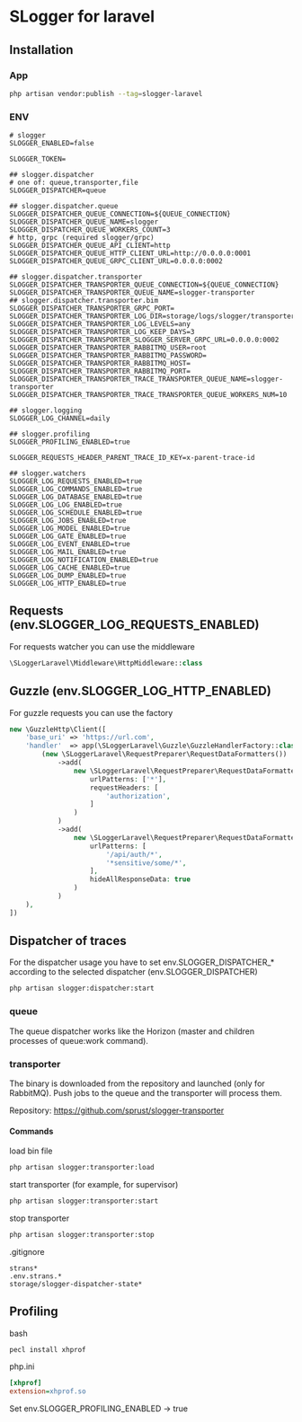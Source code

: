 
# SLogger for laravel 

## Installation

### App

```bash
php artisan vendor:publish --tag=slogger-laravel
```

### ENV

```dotenv
# slogger
SLOGGER_ENABLED=false

SLOGGER_TOKEN=

## slogger.dispatcher
# one of: queue,transporter,file
SLOGGER_DISPATCHER=queue

## slogger.dispatcher.queue
SLOGGER_DISPATCHER_QUEUE_CONNECTION=${QUEUE_CONNECTION}
SLOGGER_DISPATCHER_QUEUE_NAME=slogger
SLOGGER_DISPATCHER_QUEUE_WORKERS_COUNT=3
# http, grpc (required slogger/grpc)
SLOGGER_DISPATCHER_QUEUE_API_CLIENT=http
SLOGGER_DISPATCHER_QUEUE_HTTP_CLIENT_URL=http://0.0.0.0:0001
SLOGGER_DISPATCHER_QUEUE_GRPC_CLIENT_URL=0.0.0.0:0002

## slogger.dispatcher.transporter
SLOGGER_DISPATCHER_TRANSPORTER_QUEUE_CONNECTION=${QUEUE_CONNECTION}
SLOGGER_DISPATCHER_TRANSPORTER_QUEUE_NAME=slogger-transporter
## slogger.dispatcher.transporter.bim
SLOGGER_DISPATCHER_TRANSPORTER_GRPC_PORT=
SLOGGER_DISPATCHER_TRANSPORTER_LOG_DIR=storage/logs/slogger/transporter
SLOGGER_DISPATCHER_TRANSPORTER_LOG_LEVELS=any
SLOGGER_DISPATCHER_TRANSPORTER_LOG_KEEP_DAYS=3
SLOGGER_DISPATCHER_TRANSPORTER_SLOGGER_SERVER_GRPC_URL=0.0.0.0:0002
SLOGGER_DISPATCHER_TRANSPORTER_RABBITMQ_USER=root
SLOGGER_DISPATCHER_TRANSPORTER_RABBITMQ_PASSWORD=
SLOGGER_DISPATCHER_TRANSPORTER_RABBITMQ_HOST=
SLOGGER_DISPATCHER_TRANSPORTER_RABBITMQ_PORT=
SLOGGER_DISPATCHER_TRANSPORTER_TRACE_TRANSPORTER_QUEUE_NAME=slogger-transporter
SLOGGER_DISPATCHER_TRANSPORTER_TRACE_TRANSPORTER_QUEUE_WORKERS_NUM=10

## slogger.logging
SLOGGER_LOG_CHANNEL=daily

## slogger.profiling
SLOGGER_PROFILING_ENABLED=true

SLOGGER_REQUESTS_HEADER_PARENT_TRACE_ID_KEY=x-parent-trace-id

## slogger.watchers
SLOGGER_LOG_REQUESTS_ENABLED=true
SLOGGER_LOG_COMMANDS_ENABLED=true
SLOGGER_LOG_DATABASE_ENABLED=true
SLOGGER_LOG_LOG_ENABLED=true
SLOGGER_LOG_SCHEDULE_ENABLED=true
SLOGGER_LOG_JOBS_ENABLED=true
SLOGGER_LOG_MODEL_ENABLED=true
SLOGGER_LOG_GATE_ENABLED=true
SLOGGER_LOG_EVENT_ENABLED=true
SLOGGER_LOG_MAIL_ENABLED=true
SLOGGER_LOG_NOTIFICATION_ENABLED=true
SLOGGER_LOG_CACHE_ENABLED=true
SLOGGER_LOG_DUMP_ENABLED=true
SLOGGER_LOG_HTTP_ENABLED=true
```

## Requests (env.SLOGGER_LOG_REQUESTS_ENABLED)

For requests watcher you can use the middleware

```php
\SLoggerLaravel\Middleware\HttpMiddleware::class
```

## Guzzle (env.SLOGGER_LOG_HTTP_ENABLED)

For guzzle requests you can use the factory

```php
new \GuzzleHttp\Client([
    'base_uri' => 'https://url.com',
    'handler'  => app(\SLoggerLaravel\Guzzle\GuzzleHandlerFactory::class)->prepareHandler(
        (new \SLoggerLaravel\RequestPreparer\RequestDataFormatters())
            ->add(
                new \SLoggerLaravel\RequestPreparer\RequestDataFormatter(
                    urlPatterns: ['*'],
                    requestHeaders: [
                        'authorization',
                    ]
                )
            )
            ->add(
                new \SLoggerLaravel\RequestPreparer\RequestDataFormatter(
                    urlPatterns: [
                        '/api/auth/*',
                        '*sensitive/some/*',
                    ],
                    hideAllResponseData: true
                )
            )
    ),
])
```

## Dispatcher of traces

For the dispatcher usage you have to set env.SLOGGER_DISPATCHER_* according to the selected dispatcher (env.SLOGGER_DISPATCHER)

```bash
php artisan slogger:dispatcher:start
```

### queue
The queue dispatcher works like the Horizon (master and children processes of queue:work command).

### transporter
The binary is downloaded from the repository and launched (only for RabbitMQ). Push jobs to the queue and the transporter will process them.

Repository: https://github.com/sprust/slogger-transporter

#### Commands

load bin file
```bash
php artisan slogger:transporter:load
```

start transporter (for example, for supervisor)
```bash
php artisan slogger:transporter:start
```

stop transporter
```bash
php artisan slogger:transporter:stop
```

.gitignore
```gitignore
strans*
.env.strans.*
storage/slogger-dispatcher-state*
```

## Profiling

bash
```bash
pecl install xhprof
```

php.ini
```ini
[xhprof]
extension=xhprof.so
```

Set env.SLOGGER_PROFILING_ENABLED -> true
